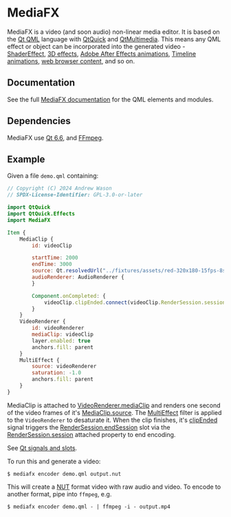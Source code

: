 # MediaFX

MediaFX is a video (and soon audio) non-linear media editor.
It is based on the [Qt QML](https://doc.qt.io/qt-6/qtqml-index.html) language with
[QtQuick](https://doc.qt.io/qt-6/qtquick-index.html)
and [QtMultimedia](https://doc.qt.io/qt-6/qtmultimedia-qmlmodule.html).
This means any QML effect or object can be incorporated into the generated video -
[ShaderEffect](https://doc.qt.io/qt-6/qml-qtquick-shadereffect.html),
[3D effects](https://doc.qt.io/qt-6/qtquick3d-index.html),
[Adobe After Effects animations](https://doc.qt.io/qt-6/qtlottieanimation-index.html),
[Timeline animations](https://doc.qt.io/qt-6/qtquicktimeline-index.html),
[web browser content](https://doc.qt.io/qt-6/qml-qtwebengine-webengineview.html),
and so on.

## Documentation

See the full [MediaFX documentation](https://qt.mediafx.org/modules.html)
for the QML elements and modules.

## Dependencies

MediaFX use [Qt 6.6](https://doc.qt.io/qt-6/),
and [FFmpeg](https://ffmpeg.org/).

## Example

Given a file `demo.qml` containing:

```qml
// Copyright (C) 2024 Andrew Wason
// SPDX-License-Identifier: GPL-3.0-or-later

import QtQuick
import QtQuick.Effects
import MediaFX

Item {
    MediaClip {
        id: videoClip

        startTime: 2000
        endTime: 3000
        source: Qt.resolvedUrl("../fixtures/assets/red-320x180-15fps-8s.mp4")
        audioRenderer: AudioRenderer {
        }

        Component.onCompleted: {
            videoClip.clipEnded.connect(videoClip.RenderSession.session.endSession);
        }
    }
    VideoRenderer {
        id: videoRenderer
        mediaClip: videoClip
        layer.enabled: true
        anchors.fill: parent
    }
    MultiEffect {
        source: videoRenderer
        saturation: -1.0
        anchors.fill: parent
    }
}
```

MediaClip is attached to [VideoRenderer.mediaClip](https://qt.mediafx.org/qml-mediafx-videorenderer.html#mediaClip-prop)
and renders one second of the video frames of it's [MediaClip.source](https://qt.mediafx.org/qml-mediafx-mediaclip.html#source-prop).
The [MultiEffect](https://doc.qt.io/qt-6/qml-qtquick-effects-multieffect.html)
filter is applied to the `VideoRenderer` to desaturate it.
When the clip finishes, it's [clipEnded](https://qt.mediafx.org/qml-mediafx-mediaclip.html#clipEnded-signal) signal triggers the
[RenderSession.endSession](https://qt.mediafx.org/qml-mediafx-rendersession.html#endSession-method) slot via the [RenderSession.session](https://qt.mediafx.org/qml-mediafx-rendersession.html#session-attached-prop) attached property to end encoding.

See [Qt signals and slots](https://doc.qt.io/qt-6/qtqml-syntax-signals.html#connecting-signals-to-methods-and-signals).

To run this and generate a video:
```sh-session
$ mediafx encoder demo.qml output.nut
```
This will create a <a href="https://ffmpeg.org/ffmpeg-formats.html#nut">NUT</a> format video with raw audio and video.
To encode to another format, pipe into `ffmpeg`, e.g.
```sh-session
$ mediafx encoder demo.qml - | ffmpeg -i - output.mp4
```